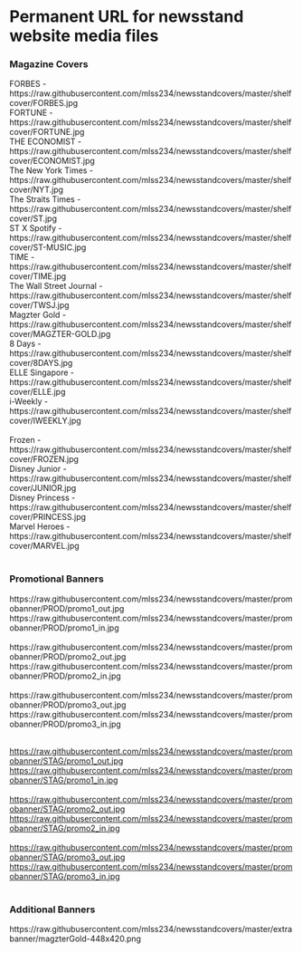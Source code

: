 # Permanent URL for newsstand website media files

<h3>Magazine Covers</h3>
FORBES - https://raw.githubusercontent.com/mlss234/newsstandcovers/master/shelfcover/FORBES.jpg</br>
FORTUNE - https://raw.githubusercontent.com/mlss234/newsstandcovers/master/shelfcover/FORTUNE.jpg</br>
THE ECONOMIST - https://raw.githubusercontent.com/mlss234/newsstandcovers/master/shelfcover/ECONOMIST.jpg</br>
The New York Times - https://raw.githubusercontent.com/mlss234/newsstandcovers/master/shelfcover/NYT.jpg</br>
The Straits Times - https://raw.githubusercontent.com/mlss234/newsstandcovers/master/shelfcover/ST.jpg</br>
ST X Spotify - https://raw.githubusercontent.com/mlss234/newsstandcovers/master/shelfcover/ST-MUSIC.jpg</br>
TIME - https://raw.githubusercontent.com/mlss234/newsstandcovers/master/shelfcover/TIME.jpg</br>
The Wall Street Journal - https://raw.githubusercontent.com/mlss234/newsstandcovers/master/shelfcover/TWSJ.jpg</br>
Magzter Gold - https://raw.githubusercontent.com/mlss234/newsstandcovers/master/shelfcover/MAGZTER-GOLD.jpg</br>
8 Days - https://raw.githubusercontent.com/mlss234/newsstandcovers/master/shelfcover/8DAYS.jpg</br>
ELLE Singapore - https://raw.githubusercontent.com/mlss234/newsstandcovers/master/shelfcover/ELLE.jpg</br>
i-Weekly - https://raw.githubusercontent.com/mlss234/newsstandcovers/master/shelfcover/IWEEKLY.jpg</br></br>
Frozen - https://raw.githubusercontent.com/mlss234/newsstandcovers/master/shelfcover/FROZEN.jpg</br>
Disney Junior - https://raw.githubusercontent.com/mlss234/newsstandcovers/master/shelfcover/JUNIOR.jpg</br>
Disney Princess - https://raw.githubusercontent.com/mlss234/newsstandcovers/master/shelfcover/PRINCESS.jpg</br>
Marvel Heroes - https://raw.githubusercontent.com/mlss234/newsstandcovers/master/shelfcover/MARVEL.jpg</br></br>

<h3>Promotional Banners</h3>
https://raw.githubusercontent.com/mlss234/newsstandcovers/master/promobanner/PROD/promo1_out.jpg</br>
https://raw.githubusercontent.com/mlss234/newsstandcovers/master/promobanner/PROD/promo1_in.jpg</br></br>
https://raw.githubusercontent.com/mlss234/newsstandcovers/master/promobanner/PROD/promo2_out.jpg</br>
https://raw.githubusercontent.com/mlss234/newsstandcovers/master/promobanner/PROD/promo2_in.jpg</br></br>
https://raw.githubusercontent.com/mlss234/newsstandcovers/master/promobanner/PROD/promo3_out.jpg</br>
https://raw.githubusercontent.com/mlss234/newsstandcovers/master/promobanner/PROD/promo3_in.jpg</br></br>

https://raw.githubusercontent.com/mlss234/newsstandcovers/master/promobanner/STAG/promo1_out.jpg</br>
https://raw.githubusercontent.com/mlss234/newsstandcovers/master/promobanner/STAG/promo1_in.jpg</br></br>
https://raw.githubusercontent.com/mlss234/newsstandcovers/master/promobanner/STAG/promo2_out.jpg</br>
https://raw.githubusercontent.com/mlss234/newsstandcovers/master/promobanner/STAG/promo2_in.jpg</br></br>
https://raw.githubusercontent.com/mlss234/newsstandcovers/master/promobanner/STAG/promo3_out.jpg</br>
https://raw.githubusercontent.com/mlss234/newsstandcovers/master/promobanner/STAG/promo3_in.jpg</br></br>

<h3>Additional Banners</h3>
https://raw.githubusercontent.com/mlss234/newsstandcovers/master/extrabanner/magzterGold-448x420.png</br>


